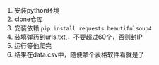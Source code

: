1. 安装python环境
1. clone仓库
3. 安装依赖
`pip install requests beautifulsoup4`
4. 装填弹药到urls.txt,，不要超过60个，否则封IP
5. 运行等他爬完
6. 结果在data.csv中，随便拿个表格软件看就是了
